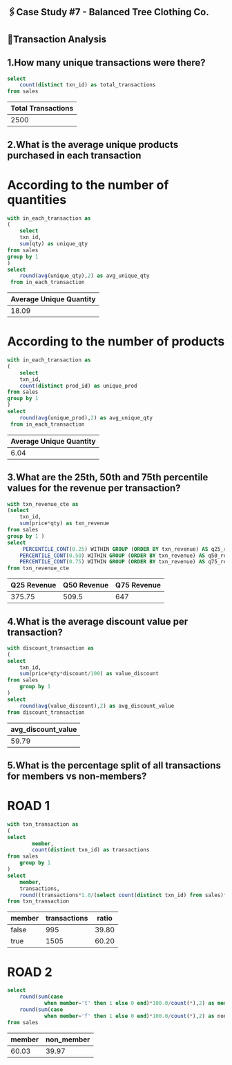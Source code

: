 ## 🖇️Case Study #7 - Balanced Tree Clothing Co.
## 📎Transaction Analysis

## 1.How many unique transactions were there? 
```sql	 
select 
	count(distinct txn_id) as total_transactions 
from sales	
```
| Total Transactions |
|---------------------|
|        2500         |

## 2.What is the average unique products purchased in each transaction
# According to the number of quantities
````sql
with in_each_transaction as 
(
	select 
	txn_id,
	sum(qty) as unique_qty
from sales 
group by 1
)
select 
	round(avg(unique_qty),2) as avg_unique_qty
 from in_each_transaction
````
| Average Unique Quantity |
|-------------------------|
|         18.09           |

# According to the number of products
````sql
with in_each_transaction as 
(
	select 
	txn_id,
	count(distinct prod_id) as unique_prod
from sales 
group by 1
)
select 
	round(avg(unique_prod),2) as avg_unique_qty
 from in_each_transaction
````
| Average Unique Quantity |
|-------------------------|
|         6.04            |
## 3.What are the 25th, 50th and 75th percentile values for the revenue per transaction?
````sql	
with txn_revenue_cte as 
(select 
	txn_id,
	sum(price*qty) as txn_revenue 
from sales 
group by 1 )
select 
	 PERCENTILE_CONT(0.25) WITHIN GROUP (ORDER BY txn_revenue) AS q25_revenue,
    PERCENTILE_CONT(0.50) WITHIN GROUP (ORDER BY txn_revenue) AS q50_revenue,
    PERCENTILE_CONT(0.75) WITHIN GROUP (ORDER BY txn_revenue) AS q75_revenue
from txn_revenue_cte
````
| Q25 Revenue | Q50 Revenue | Q75 Revenue |
|-------------|-------------|-------------|
|   375.75    |    509.5    |    647      |

## 4.What is the average discount value per transaction?
	
````sql
with discount_transaction as 
(
select 
	txn_id,
	sum(price*qty*discount/100) as value_discount
from sales 
	group by 1
)
select 
	round(avg(value_discount),2) as avg_discount_value
from discount_transaction
````
| avg_discount_value |
|-------------------|
|       59.79       |

## 5.What is the percentage split of all transactions for members vs non-members?
	 
# ROAD 1
````sql
with txn_transaction as 
(
select 
		member,
		count(distinct txn_id) as transactions 
from sales 
	group by 1
)
select 
	member,
	transactions,
	round((transactions*1.0/(select count(distinct txn_id) from sales)*1.0)*100,2) as ratio
from txn_transaction
````
| member | transactions | ratio  |
|--------|--------------|--------|
| false  | 995          | 39.80  |
| true   | 1505         | 60.20  |

# ROAD 2
````sql
select 
	round(sum(case 
			when member='t' then 1 else 0 end)*100.0/count(*),2) as member,
	round(sum(case 
			when member='f' then 1 else 0 end)*100.0/count(*),2) as non_member
from sales
````
| member    | non_member |
|-----------|------------|
| 60.03     | 39.97      |

